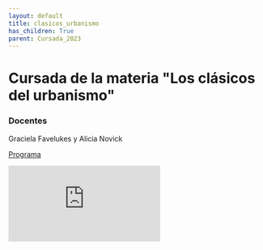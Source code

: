 ```yaml
---
layout: default
title: clasicos_urbanismo
has_children: True
parent: Cursada_2023
---
```


# Cursada de la materia "Los clásicos del urbanismo"

### Docentes
Graciela Favelukes y Alicia Novick

[Programa](docs/cursada_2023/clasicos_urbanismo/DEU_Lecturas_1-Programa_2023-VF.pdf)

<embed src="https://github.com/ibelogi/lecturas_doctorado/blob/main/docs/cursada_2023/clasicos_urbanismo/DEU_Lecturas_1-Programa_2023-VF.pdf" type="application/pdf"/>
